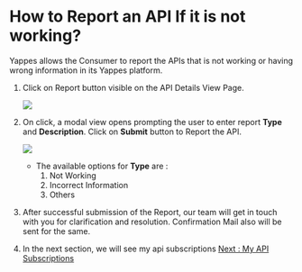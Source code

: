 How to Report an API If it is not working?
==========================================

Yappes allows the Consumer to report the APIs that is not working or
having wrong information in its Yappes platform.

1.  Click on Report button visible on the API Details View Page.

    ![](../images/report_api/report_api_01.png)

2.  On click, a modal view opens prompting the user to enter report
    **Type** and **Description**. Click on **Submit** button to Report
    the API.

    ![](../images/report_api/report_api_02.png)

    -   The available options for **Type** are :
        1.  Not Working
        2.  Incorrect Information
        3.  Others

3.  After successful submission of the Report, our team will get in
    touch with you for clarification and resolution. Confirmation Mail
    also will be sent for the same.
4.  In the next section, we will see my api subscriptions
    [Next : My API Subscriptions](MyApiSubscriptions/my_api_subscriptions.md)

